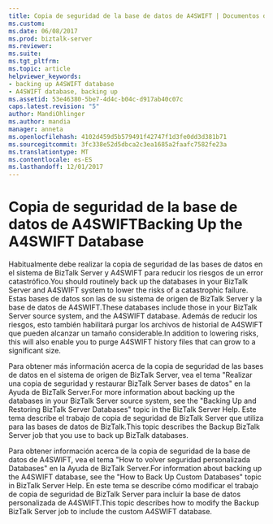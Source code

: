 ```yaml
---
title: Copia de seguridad de la base de datos de A4SWIFT | Documentos de Microsoft
ms.custom: 
ms.date: 06/08/2017
ms.prod: biztalk-server
ms.reviewer: 
ms.suite: 
ms.tgt_pltfrm: 
ms.topic: article
helpviewer_keywords:
- backing up A4SWIFT database
- A4SWIFT database, backing up
ms.assetid: 53e46380-5be7-4d4c-b04c-d917ab40c07c
caps.latest.revision: "5"
author: MandiOhlinger
ms.author: mandia
manager: anneta
ms.openlocfilehash: 4102d459d5b579491f42747f1d3fe0dd3d381b71
ms.sourcegitcommit: 3fc338e52d5dbca2c3ea1685a2faafc7582fe23a
ms.translationtype: MT
ms.contentlocale: es-ES
ms.lasthandoff: 12/01/2017
---
```

# <a name="backing-up-the-a4swift-database"></a><span data-ttu-id="f4b52-102">Copia de seguridad de la base de datos de A4SWIFT</span><span class="sxs-lookup"><span data-stu-id="f4b52-102">Backing Up the A4SWIFT Database</span></span>
<span data-ttu-id="f4b52-103">Habitualmente debe realizar la copia de seguridad de las bases de datos en el sistema de BizTalk Server y A4SWIFT para reducir los riesgos de un error catastrófico.</span><span class="sxs-lookup"><span data-stu-id="f4b52-103">You should routinely back up the databases in your BizTalk Server and A4SWIFT system to lower the risks of a catastrophic failure.</span></span> <span data-ttu-id="f4b52-104">Estas bases de datos son las de su sistema de origen de BizTalk Server y la base de datos de A4SWIFT.</span><span class="sxs-lookup"><span data-stu-id="f4b52-104">These databases include those in your BizTalk Server source system, and the A4SWIFT database.</span></span> <span data-ttu-id="f4b52-105">Además de reducir los riesgos, esto también habilitará purgar los archivos de historial de A4SWIFT que pueden alcanzar un tamaño considerable.</span><span class="sxs-lookup"><span data-stu-id="f4b52-105">In addition to lowering risks, this will also enable you to purge A4SWIFT history files that can grow to a significant size.</span></span>  
  
 <span data-ttu-id="f4b52-106">Para obtener más información acerca de la copia de seguridad de las bases de datos en el sistema de origen de BizTalk Server, vea el tema "Realizar una copia de seguridad y restaurar BizTalk Server bases de datos" en la Ayuda de BizTalk Server.</span><span class="sxs-lookup"><span data-stu-id="f4b52-106">For more information about backing up the databases in your BizTalk Server source system, see the "Backing Up and Restoring BizTalk Server Databases" topic in the BizTalk Server Help.</span></span> <span data-ttu-id="f4b52-107">Este tema describe el trabajo de copia de seguridad de BizTalk Server que utiliza para las bases de datos de BizTalk.</span><span class="sxs-lookup"><span data-stu-id="f4b52-107">This topic describes the Backup BizTalk Server job that you use to back up BizTalk databases.</span></span>  
  
 <span data-ttu-id="f4b52-108">Para obtener información acerca de la copia de seguridad de la base de datos de A4SWIFT, vea el tema "How to volver seguridad personalizada Databases" en la Ayuda de BizTalk Server.</span><span class="sxs-lookup"><span data-stu-id="f4b52-108">For information about backing up the A4SWIFT database, see the "How to Back Up Custom Databases" topic in BizTalk Server Help.</span></span> <span data-ttu-id="f4b52-109">En este tema se describe cómo modificar el trabajo de copia de seguridad de BizTalk Server para incluir la base de datos personalizada de A4SWIFT.</span><span class="sxs-lookup"><span data-stu-id="f4b52-109">This topic describes how to modify the Backup BizTalk Server job to include the custom A4SWIFT database.</span></span>